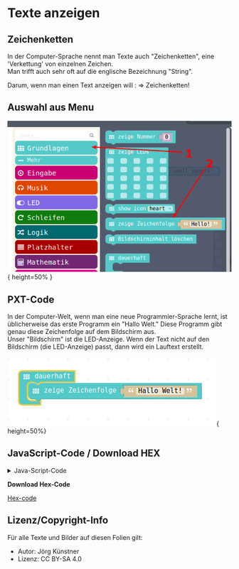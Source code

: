 # Texte anzeigen

## Zeichenketten

In der Computer-Sprache nennt man Texte auch "Zeichenketten", eine 'Verkettung' von einzelnen Zeichen.  
Man trifft auch sehr oft auf die englische Bezeichnung "String".  

Darum, wenn man einen Text anzeigen will : => Zeichenketten!

## Auswahl aus Menu

![Menu-Auswahl](pics/ZeichenkettenMenu.png){ height=50% }

## PXT-Code

In der Computer-Welt, wenn man eine neue Programmier-Sprache lernt, ist üblicherweise das erste Programm ein "Hallo Welt."
Diese Programm gibt genau diese Zeichenfolge auf dem Bildschirm aus.  
Unser "Bildschirm" ist die LED-Anzeige.
Wenn der Text nicht auf den Bildschirm (die LED-Anzeige) passt, dann wird ein Lauftext erstellt.  

![Hello World in Calliope](pics/ZeichenkettenAnzeigen.png){ height=50%}

## JavaScript-Code / Download HEX

<details>
 <summary>Java-Script-Code</summary>

```js
basic.forever(() => {
    basic.showString("Hallo Welt!")
})
```
</details>

__Download Hex-Code__

[Hex-code](code/mini-ZeichenketteAnzeigen.hex)





## Lizenz/Copyright-Info
Für alle Texte und Bilder auf diesen Folien gilt:

* Autor: Jörg Künstner
* Lizenz: CC BY-SA 4.0
